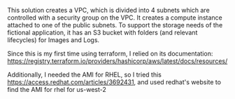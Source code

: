 
This solution creates a VPC, which is divided into 4 subnets which are controlled with a security group on the VPC. It creates a compute instance attached to one of the public subnets. To support the storage needs of the fictional application, it has an S3 bucket with folders (and relevant lifecycles) for Images and Logs.

Since this is my first time using terraform, I relied on its documentation:
https://registry.terraform.io/providers/hashicorp/aws/latest/docs/resources/

Additionally, I needed the AMI for RHEL, so I tried this https://access.redhat.com/articles/3692431, and used redhat's website to find the AMI for rhel for us-west-2
